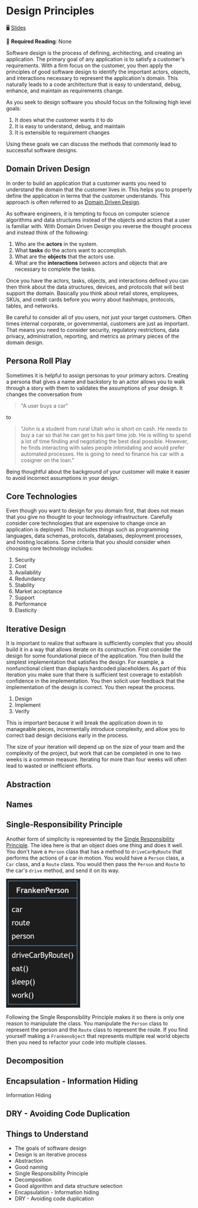 # Design Principles

🖥️ [Slides](https://docs.google.com/presentation/d/1f1X706vwJKqBRPhlB-yBF7-059--6DoF/edit#slide=id.p1)

📖 **Required Reading**: None

Software design is the process of defining, architecting, and creating an application. The primary goal of any application is to satisfy a customer's requirements. With a firm focus on the customer, you then apply the principles of good software design to identify the important actors, objects, and interactions necessary to represent the application's domain. This naturally leads to a code architecture that is easy to understand, debug, enhance, and maintain as requirements change.

As you seek to design software you should focus on the following high level goals:

1. It does what the customer wants it to do
1. It is easy to understand, debug, and maintain
1. It is extensible to requirement changes

Using these goals we can discuss the methods that commonly lead to successful software designs.

## Domain Driven Design

In order to build an application that a customer wants you need to understand the domain that the customer lives in. This helps you to properly define the application in terms that the customer understands. This approach is often referred to as [Domain Driven Design](https://en.wikipedia.org/wiki/Domain-driven_design).

As software engineers, it is tempting to focus on computer science algorithms and data structures instead of the objects and actors that a user is familiar with. With Domain Driven Design you reverse the thought process and instead think of the following:

1. Who are the **actors** in the system.
1. What **tasks** do the actors want to accomplish.
1. What are the **objects** that the actors use.
1. What are the **interactions** between actors and objects that are necessary to complete the tasks.

Once you have the actors, tasks, objects, and interactions defined you can then think about the data structures, devices, and protocols that will best support the domain. Basically you think about retail stores, employees, SKUs, and credit cards before you worry about hashmaps, protocols, tables, and networks.

Be careful to consider all of you users, not just your target customers. Often times internal corporate, or governmental, customers are just as important. That means you need to consider security, regulatory restrictions, data privacy, administration, reporting, and metrics as primary pieces of the domain design.

## Persona Roll Play

Sometimes it is helpful to assign personas to your primary actors. Creating a persona that gives a name and backstory to an actor allows you to walk through a story with them to validates the assumptions of your design. It changes the conversation from

> "A user buys a car"

to

> "John is a student from rural Utah who is short on cash. He needs to buy a car so that he can get to his part time job. He is willing to spend a lot of time finding and negotiating the best deal possible. However, he finds interacting with sales people intimidating and would prefer automated processes. He is going to need to finance his car with a cosigner on the loan."

Being thoughtful about the background of your customer will make it easier to avoid incorrect assumptions in your design.

## Core Technologies

Even though you want to design for you domain first, that does not mean that you give no thought to your technology infrastructure. Carefully consider core technologies that are expensive to change once an application is deployed. This includes things such as programming languages, data schemas, protocols, databases, deployment processes, and hosting locations. Some criteria that you should consider when choosing core technology includes:

1. Security
1. Cost
1. Availability
1. Redundancy
1. Stability
1. Market acceptance
1. Support
1. Performance
1. Elasticity

## Iterative Design

It is important to realize that software is sufficiently complex that you should build it in a way that allows iterate on its construction. First consider the design for some foundational piece of the application. You then build the simplest implementation that satisfies the design. For example, a nonfunctional client than displays hardcoded placeholders. As part of this iteration you make sure that there is sufficient test coverage to establish confidence in the implementation. You then solicit user feedback that the implementation of the design is correct. You then repeat the process.

1. Design
1. Implement
1. Verify

This is important because it will break the application down in to manageable pieces, incrementally introduce complexity, and allow you to correct bad design decisions early in the process.

The size of your iteration will depend up on the size of your team and the complexity of the project, but work that can be completed in one to two weeks is a common measure. Iterating for more than four weeks will often lead to wasted or inefficient efforts.

## Abstraction

## Names

## Single-Responsibility Principle

Another form of simplicity is represented by the [Single Responsibility Principle](https://en.wikipedia.org/wiki/Single-responsibility_principle). The idea here is that an object does one thing and does it well. You don't have a `Person` class that has a method to `driveCarByRoute` that performs the actions of a car in motion. You would have a `Person` class, a `Car` class, and a `Route` class. You would then pass the `Person` and `Route` to the car's `drive` method, and send it on its way.

![frankenobject](frankenObject.jpg)

Following the Single Responsibility Principle makes it so there is only one reason to manipulate the class. You manipulate the `Person` class to represent the person and the `Route` class to represent the route. If you find yourself making a `Frankenobject` that represents multiple real world objects then you need to refactor your code into multiple classes.

## Decomposition

## Encapsulation - Information Hiding

Information Hiding

## DRY - Avoiding Code Duplication

## Things to Understand

- The goals of software design
- Design is an iterative process
- Abstraction
- Good naming
- Single Responsibility Principle
- Decomposition
- Good algorithm and data structure selection
- Encapsulation - Information hiding
- DRY - Avoiding code duplication
